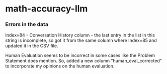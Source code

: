 # math-accuracy-llm

### Errors in the data

Index=84 - Conversation History column - the last entry in the list in this string is incomplete, so got it from the same column where Index=85 and updated it in the CSV file.

Human Evaluation seems to be incorrect in some cases like the Problem Statement does mention. So, added a new column "human_eval_corrected" to incorporate my opinions on the human evaluation.
